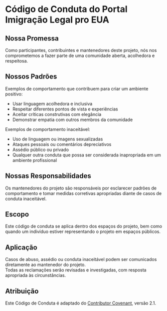 # Código de Conduta do Portal Imigração Legal pro EUA

## Nossa Promessa
Como participantes, contribuintes e mantenedores deste projeto, nós nos comprometemos a fazer parte de uma comunidade aberta, acolhedora e respeitosa.  

## Nossos Padrões
Exemplos de comportamento que contribuem para criar um ambiente positivo:
- Usar linguagem acolhedora e inclusiva  
- Respeitar diferentes pontos de vista e experiências  
- Aceitar críticas construtivas com elegância  
- Demonstrar empatia com outros membros da comunidade  

Exemplos de comportamento inaceitável:
- Uso de linguagem ou imagens sexualizadas  
- Ataques pessoais ou comentários depreciativos  
- Assédio público ou privado  
- Qualquer outra conduta que possa ser considerada inapropriada em um ambiente profissional  

## Nossas Responsabilidades
Os mantenedores do projeto são responsáveis por esclarecer padrões de comportamento e tomar medidas corretivas apropriadas diante de casos de conduta inaceitável.  

## Escopo
Este código de conduta se aplica dentro dos espaços do projeto, bem como quando um indivíduo estiver representando o projeto em espaços públicos.  

## Aplicação
Casos de abuso, assédio ou conduta inaceitável podem ser comunicados diretamente ao mantenedor do projeto.  
Todas as reclamações serão revisadas e investigadas, com resposta apropriada às circunstâncias.  

## Atribuição
Este Código de Conduta é adaptado do [Contributor Covenant](https://www.contributor-covenant.org), versão 2.1.  
